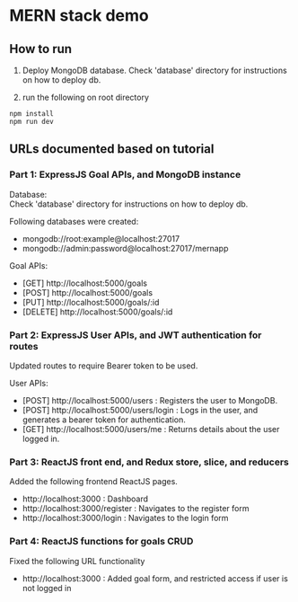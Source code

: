 # MERN stack demo

## How to run 
1. Deploy MongoDB database. Check 'database' directory for instructions on how to deploy db.
  
2. run the following on root directory
```code
npm install
npm run dev
```

## URLs documented based on tutorial
### Part 1: ExpressJS Goal APIs, and MongoDB instance

Database:  
Check 'database' directory for instructions on how to deploy db.  
  
Following databases were created:
- mongodb://root:example@localhost:27017
- mongodb://admin:password@localhost:27017/mernapp

Goal APIs:
- [GET] http://localhost:5000/goals
- [POST] http://localhost:5000/goals
- [PUT] http://localhost:5000/goals/:id
- [DELETE] http://localhost:5000/goals/:id

### Part 2: ExpressJS User APIs, and JWT authentication for routes
Updated routes to require Bearer token to be used.  
  
User APIs:
- [POST] http://localhost:5000/users : Registers the user to MongoDB.
- [POST] http://localhost:5000/users/login : Logs in the user, and generates a bearer token for authentication.
- [GET] http://localhost:5000/users/me : Returns details about the user logged in.

### Part 3: ReactJS front end, and Redux store, slice, and reducers
Added the following frontend ReactJS pages.

- http://localhost:3000 : Dashboard
- http://localhost:3000/register : Navigates to the register form
- http://localhost:3000/login : Navigates to the login form

### Part 4: ReactJS functions for goals CRUD
Fixed the following URL functionality

- http://localhost:3000 : Added goal form, and restricted access if user is not logged in